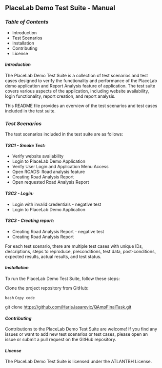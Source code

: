 
## **PlaceLab Demo Test Suite - Manual**

### **_Table of Contents_**

* Introduction
* Test Scenarios
* Installation
* Contributing
* License

#### **_Introduction_**

The PlaceLab Demo Test Suite is a collection of test scenarios and test cases designed to verify the functionality and performance of the PlaceLab demo application and Report Analysis feature of application. The test suite covers various aspects of the application, including website availability, login functionality, report creation, and report analysis.

This README file provides an overview of the test scenarios and test cases included in the test suite.

### **_Test Scenarios_**

The test scenarios included in the test suite are as follows:

#### **_TSC1 - Smoke Test:_**

* Verify website availability
* Login to PlaceLab Demo Application
* Verify User Login and Application Menu Access
* Open ROADS: Road analysis feature
* Creating Road Analysis Report
* Open requested Road Analysis Report

#### **_TSC2 - Login:_**

* Login with invalid credentials - negative test
* Login to PlaceLab Demo Application

#### **_TSC3 - Creating report:_**

* Creating Road Analysis Report - negative test
* Creating Road Analysis Report

For each test scenario, there are multiple test cases with unique IDs, descriptions, steps to reproduce, preconditions, test data, post-conditions, expected results, actual results, and test status.

#### **_Installation_**

To run the PlaceLab Demo Test Suite, follow these steps:

Clone the project repository from GitHub:

`bash`
`Copy code`

git clone https://github.com/HarisJasarevic/QAmpFinalTask.git

#### **_Contributing_**

Contributions to the PlaceLab Demo Test Suite are welcome! If you find any issues or want to add new test scenarios or test cases, please open an issue or submit a pull request on the GitHub repository.

#### **_License_**

The PlaceLab Demo Test Suite is licensed under the ATLANTBH License. 